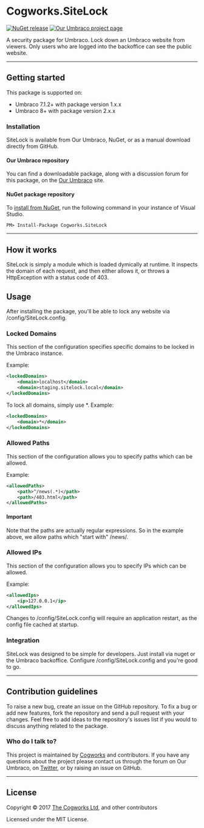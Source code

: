 # Cogworks.SiteLock

[![NuGet release](https://img.shields.io/nuget/v/Cogworks.SiteLock.svg)](https://www.nuget.org/packages/Cogworks.SiteLock)
[![Our Umbraco project page](https://img.shields.io/badge/our-umbraco-orange.svg)](https://our.umbraco.org/projects/website-utilities/sitelock/)

A security package for Umbraco. Lock down an Umbraco website from viewers. Only users who are logged into the backoffice can see the public website.

---

## Getting started

This package is supported on:

- Umbraco 7.1.2+ with package version 1.x.x
- Umbraco 8+ with package version 2.x.x

### Installation

SiteLock is available from Our Umbraco, NuGet, or as a manual download directly from GitHub.

#### Our Umbraco repository

You can find a downloadable package, along with a discussion forum for this package, on the [Our Umbraco](https://our.umbraco.org/projects/website-utilities/sitelock/) site.

#### NuGet package repository

To [install from NuGet](https://www.nuget.org/packages/Cogworks.SiteLock/), run the following command in your instance of Visual Studio.

    PM> Install-Package Cogworks.SiteLock

---
	
## How it works

SiteLock is simply a module which is loaded dymically at runtime. It inspects the domain of each request, and then either allows it, or throws a HttpException with a status code of 403.
	
## Usage

After installing the package, you'll be able to lock any website via /config/SiteLock.config.

### Locked Domains

This section of the configuration specifies specific domains to be locked in the Umbraco instance.

Example:
~~~xml
<lockedDomains>
    <domain>localhost</domain>
    <domain>staging.sitelock.local</domain>
</lockedDomains>
~~~

To lock all domains, simply use *.
Example:
~~~xml
<lockedDomains>
    <domain>*</domain>
</lockedDomains>
~~~

### Allowed Paths

This section of the configuration allows you to specify paths which can be allowed. 

Example:
~~~xml
<allowedPaths>
	<path>^/news(.*)</path>
	<path>/403.html</path>
</allowedPaths>
~~~

#### Important  

Note that the paths are actually regular expressions. So in the example above, we allow paths which "start with" /news/. 


### Allowed IPs

This section of the configuration allows you to specify IPs which can be allowed. 

Example:
~~~xml
<allowedIps>
	<ip>127.0.0.1</ip>
</allowedIps>
~~~
  
Changes to /config/SiteLock.config will require an application restart, as the config file cached at startup.   
	
### Integration

SiteLock was designed to be simple for developers. Just install via nuget or the Umbraco backoffice. Configure /config/SiteLock.config and you're good to go. 

---

## Contribution guidelines

To raise a new bug, create an issue on the GitHub repository. To fix a bug or add new features, fork the repository and send a pull request with your changes. Feel free to add ideas to the repository's issues list if you would to discuss anything related to the package.

### Who do I talk to?

This project is maintained by [Cogworks](http://www.thecogworks.com/) and contributors. If you have any questions about the project please contact us through the forum on Our Umbraco, on [Twitter](https://twitter.com/cogworks), or by raising an issue on GitHub.

---

## License

Copyright &copy; 2017 [The Cogworks Ltd](http://www.thecogworks.com/), and other contributors

Licensed under the MIT License.